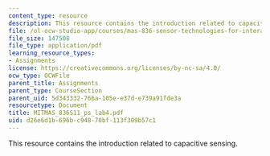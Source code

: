 ```yaml
---
content_type: resource
description: This resource contains the introduction related to capacitive sensing.
file: /ol-ocw-studio-app/courses/mas-836-sensor-technologies-for-interactive-environments-spring-2011/d26e6d1b696bc94870bf113f309b57c1_MITMAS_836S11_ps_lab4.pdf
file_size: 147508
file_type: application/pdf
learning_resource_types:
- Assignments
license: https://creativecommons.org/licenses/by-nc-sa/4.0/
ocw_type: OCWFile
parent_title: Assignments
parent_type: CourseSection
parent_uid: 5d343332-766a-105e-e37d-e739a91fde3a
resourcetype: Document
title: MITMAS_836S11_ps_lab4.pdf
uid: d26e6d1b-696b-c948-70bf-113f309b57c1
---
```

This resource contains the introduction related to capacitive sensing.